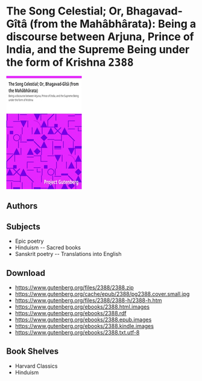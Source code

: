 # The Song Celestial; Or, Bhagavad-Gîtâ (from the Mahâbhârata): Being a discourse between Arjuna, Prince of India, and the Supreme Being under the form of Krishna <kbd>2388</kbd>

![](./cover.medium.jpg "")

## Authors



## Subjects


 - Epic poetry
 - Hinduism -- Sacred books
 - Sanskrit poetry -- Translations into English

## Download


 - https://www.gutenberg.org/files/2388/2388.zip
 - https://www.gutenberg.org/cache/epub/2388/pg2388.cover.small.jpg
 - https://www.gutenberg.org/files/2388/2388-h/2388-h.htm
 - https://www.gutenberg.org/ebooks/2388.html.images
 - https://www.gutenberg.org/ebooks/2388.rdf
 - https://www.gutenberg.org/ebooks/2388.epub.images
 - https://www.gutenberg.org/ebooks/2388.kindle.images
 - https://www.gutenberg.org/ebooks/2388.txt.utf-8

## Book Shelves


 - Harvard Classics
 - Hinduism
